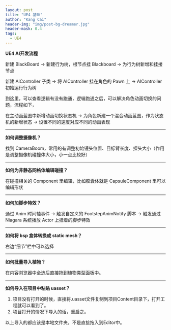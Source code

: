```yaml
---
layout: post
title: "UE4 基础"
author: "Kang Cai"
header-img: "img/post-bg-dreamer.jpg"
header-mask: 0.4
tags:
  - UE4
---
```


**UE4 AI开发流程**

新建 BlackBoard -> 新建行为树，根节点挂 Blackboard -> 为行为树新增和挂接节点

新建 AIController 子类 -> 将 AIController 挂在角色的 Pawn 上 -> AIController 初始运行行为树

到这里，可以查看逻辑有没有跑通，逻辑跑通之后，可以解决角色动画切换的问题，流程如下，

在主动画蓝图中新增动画切换状态机 -> 为角色新建一个混合动画蓝图，作为状态机的新增状态 -> 设置不同的速度对应不同的动画表现

---

**如何调整摄像机？**

找到 CameraBoom，常用的有调整初始镜头位置、目标臂长度、探头大小（作用是调整摄像机碰撞体大小，小一点比较好）

---

**如何为非静态网格体编辑碰撞？**

在碰撞相关的 Component 里编辑，比如胶囊体就是 CapsuleComponent 里可以编辑形状

---

**如何加脚步特效？**

通过 Anim 时间轴事件 -> 触发自定义的 FootstepAnimNotify 脚本 -> 触发通过 Niagara 系统播放 Actor 上挂着的脚步特效

---

**如何将 bsp 盒体转换成 static mesh？**

右边“细节”栏中可以选择

---

**如何批量导入植物？**

在内容浏览器中全选后直接拖到植物类型面板中。

---
**如何导入在项目中粘贴 uasset？**

1. 项目没有打开的时候，直接将.uasset文件复制到项目Content目录下，打开工程就可以看到了。
2. 项目打开的情况下导入的话，重启之。

以上导入的都应该是本地文件夹，不是直接拖入到Editor中。



